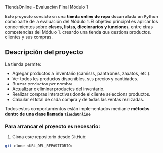 TiendaOnline - Evaluación Final Módulo 1

Este proyecto consiste en una **tienda online de ropa** desarrollada en Python como parte de la evaluación del Módulo 1. 
El objetivo principal es aplicar los conocimientos sobre **clases, listas, diccionarios y funciones**, entre otras competencias del Módulo 1, creando una tienda que gestiona productos, clientes y sus compras.

## Descripción del proyecto

La tienda permite:

- Agregar productos al inventario (camisas, pantalones, zapatos, etc.).
- Ver todos los productos disponibles, sus precios y cantidades.
- Buscar productos por nombre.
- Actualizar o eliminar productos del inventario.
- Realizar compras interactivas donde el cliente selecciona productos.
- Calcular el total de cada compra y de todas las ventas realizadas.

Todos estos comportamientos están implementados mediante **métodos dentro de una clase llamada `TiendaOnline`**.

### Para arrancar el proyecto es necesario:

1. Clona este repositorio desde GitHub:

```bash
git clone <URL_DEL_REPOSITORIO>
